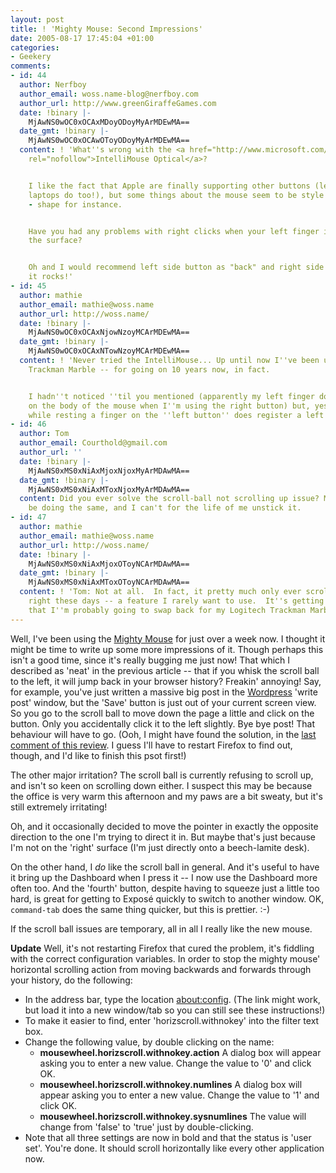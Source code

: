 ```yaml
---
layout: post
title: ! 'Mighty Mouse: Second Impressions'
date: 2005-08-17 17:45:04 +01:00
categories:
- Geekery
comments:
- id: 44
  author: Nerfboy
  author_email: woss.name-blog@nerfboy.com
  author_url: http://www.greenGiraffeGames.com
  date: !binary |-
    MjAwNS0wOC0xOCAxMDoyODoyMyArMDEwMA==
  date_gmt: !binary |-
    MjAwNS0wOC0xOCAwOToyODoyMyArMDEwMA==
  content: ! 'What''s wrong with the <a href="http://www.microsoft.com/hardware/mouseandkeyboard/productdetails.aspx?pid=004"
    rel="nofollow">IntelliMouse Optical</a>?


    I like the fact that Apple are finally supporting other buttons (lets hope the
    laptops do too!), but some things about the mouse seem to be style over substance
    - shape for instance.


    Have you had any problems with right clicks when your left finger is touching
    the surface?


    Oh and I would recommend left side button as "back" and right side button as "forward",
    it rocks!'
- id: 45
  author: mathie
  author_email: mathie@woss.name
  author_url: http://woss.name/
  date: !binary |-
    MjAwNS0wOC0xOCAxNjowNzoyMCArMDEwMA==
  date_gmt: !binary |-
    MjAwNS0wOC0xOCAxNTowNzoyMCArMDEwMA==
  content: ! 'Never tried the IntelliMouse... Up until now I''ve been using a Logitech
    Trackman Marble -- for going on 10 years now, in fact.


    I hadn''t noticed ''til you mentioned (apparently my left finger doesn''t rest
    on the body of the mouse when I''m using the right button) but, yes, right-clicking
    while resting a finger on the ''left button'' does register a left click...'
- id: 46
  author: Tom
  author_email: Courthold@gmail.com
  author_url: ''
  date: !binary |-
    MjAwNS0xMS0xNiAxMjoxNjoxMyArMDAwMA==
  date_gmt: !binary |-
    MjAwNS0xMS0xNiAxMToxNjoxMyArMDAwMA==
  content: Did you ever solve the scroll-ball not scrolling up issue? Mine seems to
    be doing the same, and I can't for the life of me unstick it.
- id: 47
  author: mathie
  author_email: mathie@woss.name
  author_url: http://woss.name/
  date: !binary |-
    MjAwNS0xMS0xNiAxMjoxOToyNCArMDAwMA==
  date_gmt: !binary |-
    MjAwNS0xMS0xNiAxMToxOToyNCArMDAwMA==
  content: ! 'Tom: Not at all.  In fact, it pretty much only ever scrolls left and
    right these days -- a feature I rarely want to use.  It''s getting annoying enough
    that I''m probably going to swap back for my Logitech Trackman Marble soon...'
---
```

Well, I've been using the <a href="http://woss.name/2005/08/08/mighty-mouse-first-impressions/" title="Mighty Mouse: First Impressions">Mighty Mouse</a> for just over a week now.  I thought it might be time to write up some more impressions of it.  Though perhaps this isn't a good time, since it's really bugging me just now!  That which I described as 'neat' in the previous article -- that if you whisk the scroll ball to the left, it will jump back in your browser history?  Freakin' annoying!  Say, for example, you've just written a massive big post in the <a href="http://wordpress.org/">Wordpress</a> 'write post' window, but the 'Save' button is just out of your current screen view.  So you go to the scroll ball to move down the page a little and click on the button.  Only you accidentally click it to the left slightly.  Bye bye post!  That behaviour will have to go.  (Ooh, I might have found the solution, in the <a href="http://www.macnn.com/articles/05/08/09/mighty.mouse.review/">last comment of this review</a>.  I guess I'll have to restart Firefox to find out, though, and I'd like to finish this psot first!)

The other major irritation?  The scroll ball is currently refusing to scroll up, and isn't so keen on scrolling down either.  I suspect this may be because the office is very warm this afternoon and my paws are a bit sweaty, but it's still extremely irritating!

Oh, and it occasionally decided to move the pointer in exactly the opposite direction to the one I'm trying to direct it in.  But maybe that's just because I'm not on the 'right' surface (I'm just directly onto a beech-lamite desk).

On the other hand, I <em>do</em> like the scroll ball in general.  And it's useful to have it bring up the Dashboard when I press it -- I now use the Dashboard more often too.  And the 'fourth' button, despite having to squeeze just a little too hard, is great for getting to Expos&eacute; quickly to switch to another window.  OK, <code>command-tab</code> does the same thing quicker, but this is prettier. :-)

If the scroll ball issues are temporary, all in all I really like the new mouse.

<strong>Update</strong>  Well, it's not restarting Firefox that cured the problem, it's fiddling with the correct configuration variables.  In order to stop the mighty mouse' horizontal scrolling action from moving backwards and forwards through your history, do the following:

<ul>
  <li>In the address bar, type the location <a href="about:config">about:config</a>.  (The link might work, but load it into a new window/tab so you can still see these instructions!)</li>
  <li>To make it easier to find, enter 'horizscroll.withnokey' into the filter text box.</li>
  <li>Change the following value, by double clicking on the name:
  <ul><li><strong>mousewheel.horizscroll.withnokey.action</strong>  A dialog box will appear asking you to enter a new value.  Change the value to '0' and click OK.</li>
    <li><strong>mousewheel.horizscroll.withnokey.numlines</strong>  A dialog box will appear asking you to enter a new value.  Change the value to '1' and click OK.</li>
    <li><strong>mousewheel.horizscroll.withnokey.sysnumlines</strong>  The value will change from 'false' to 'true' just by double-clicking.</li>
  </ul></li>
  <li>Note that all three settings are now in bold and that the status is 'user set'.  You're done.  It should scroll horizontally like every other application now.</li>
</ul>

